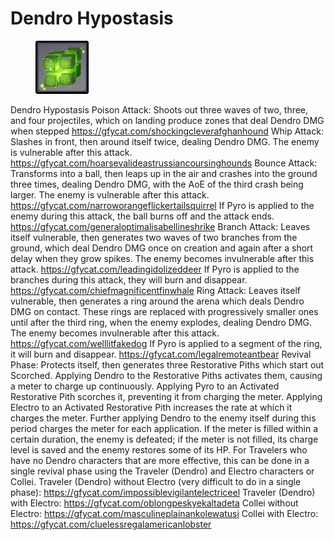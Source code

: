 # Dendro Hypostasis

<figure><img src="../../.gitbook/assets/Hypostasis=Dendro.png" alt=""><figcaption></figcaption></figure>

Dendro Hypostasis Poison Attack: Shoots out three waves of two, three, and four projectiles, which on landing produce zones that deal Dendro DMG when stepped https://gfycat.com/shockingcleverafghanhound Whip Attack: Slashes in front, then around itself twice, dealing Dendro DMG. The enemy is vulnerable after this attack. https://gfycat.com/hoarsevalideastrussiancoursinghounds Bounce Attack: Transforms into a ball, then leaps up in the air and crashes into the ground three times, dealing Dendro DMG, with the AoE of the third crash being larger. The enemy is vulnerable after this attack. https://gfycat.com/narroworangeflickertailsquirrel If Pyro is applied to the enemy during this attack, the ball burns off and the attack ends. https://gfycat.com/generaloptimalisabellineshrike Branch Attack: Leaves itself vulnerable, then generates two waves of two branches from the ground, which deal Dendro DMG once on creation and again after a short delay when they grow spikes. The enemy becomes invulnerable after this attack. https://gfycat.com/leadingidolizeddeer If Pyro is applied to the branches during this attack, they will burn and disappear. https://gfycat.com/chiefmagnificentfinwhale Ring Attack: Leaves itself vulnerable, then generates a ring around the arena which deals Dendro DMG on contact. These rings are replaced with progressively smaller ones until after the third ring, when the enemy explodes, dealing Dendro DMG. The enemy becomes invulnerable after this attack. https://gfycat.com/welllitfakedog If Pyro is applied to a segment of the ring, it will burn and disappear. https://gfycat.com/legalremoteantbear Revival Phase: Protects itself, then generates three Restorative Piths which start out Scorched. Applying Dendro to the Restorative Piths activates them, causing a meter to charge up continuously. Applying Pyro to an Activated Restorative Pith scorches it, preventing it from charging the meter. Applying Electro to an Activated Restorative Pith increases the rate at which it charges the meter. Further applying Dendro to the enemy itself during this period charges the meter for each application. If the meter is filled within a certain duration, the enemy is defeated; if the meter is not filled, its charge level is saved and the enemy restores some of its HP. For Travelers who have no Dendro characters that are more effective, this can be done in a single revival phase using the Traveler (Dendro) and Electro characters or Collei. Traveler (Dendro) without Electro (very difficult to do in a single phase): https://gfycat.com/impossiblevigilantelectriceel Traveler (Dendro) with Electro: https://gfycat.com/oblongpeskyekaltadeta Collei without Electro: https://gfycat.com/masculineplainankolewatusi Collei with Electro: https://gfycat.com/cluelessregalamericanlobster

